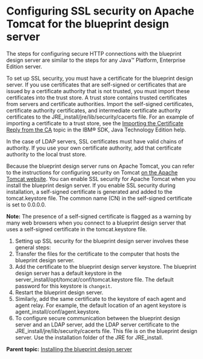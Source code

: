 # Configuring SSL security on Apache Tomcat for the blueprint design server

The steps for configuring secure HTTP connections with the blueprint design server are similar to the steps for any Java™ Platform, Enterprise Edition server.

To set up SSL security, you must have a certificate for the blueprint design server. If you use certificates that are self-signed or certificates that are issued by a certificate authority that is not trusted, you must import these certificates into the trust store. A trust store contains trusted certificates from servers and certificate authorities. Import the self-signed certificates, certificate authority certificates, and intermediate certificate authority certificates to the JRE\_install/jre/lib/security/cacerts file. For an example of importing a certificate to a trust store, see the [Importing the Certificate Reply from the CA](http://www.ibm.com/support/knowledgecenter/SSYKE2_7.0.0/com.ibm.java.security.component.70.doc/security-component/keytoolDocs/ex_importcertreply.html) topic in the IBM® SDK, Java Technology Edition help.

In the case of LDAP servers, SSL certificates must have valid chains of authority. If you use your own certificate authority, add that certificate authority to the local trust store.

Because the blueprint design server runs on Apache Tomcat, you can refer to the instructions for configuring security on Tomcat [on the Apache Tomcat website](http://tomcat.apache.org/tomcat-6.0-doc/ssl-howto.html#Certificates). You can enable SSL security for Apache Tomcat when you install the blueprint design server. If you enable SSL security during installation, a self-signed certificate is generated and added to the tomcat.keystore file. The common name \(CN\) in the self-signed certificate is set to 0.0.0.0.

**Note:** The presence of a self-signed certificate is flagged as a warning by many web browsers when you connect to a blueprint design server that uses a self-signed certificate in the tomcat.keystore file.

1.  Setting up SSL security for the blueprint design server involves these general steps:
2.   Transfer the files for the certificate to the computer that hosts the blueprint design server. 
3.   Add the certificate to the blueprint design server keystore. The blueprint design server has a default keystore in the server\_install/opt/tomcat/conf/tomcat.keystore file. The default password for this keystore is `changeit`.
4.   Restart the blueprint design server. 
5.   Similarly, add the same certificate to the keystore of each agent and agent relay. For example, the default location of an agent keystore is agent\_install/conf/agent.keystore.
6.   To configure secure communication between the blueprint design server and an LDAP server, add the LDAP server certificate to the JRE\_install/jre/lib/security/cacerts file. This file is on the blueprint design server. Use the installation folder of the JRE for JRE\_install. 

**Parent topic:** [Installing the blueprint design server](../../com.edt.doc/topics/install_server_bds.md)

